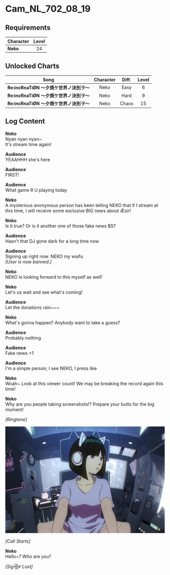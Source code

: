 # Cam_NL_702_08_19
## Requirements
|Character|Level|
|---------|:---:|
|**Neko** | 24  |

## Unlocked Charts
|                  Song                  |Character|Diff.|Level|
|----------------------------------------|:-------:|:---:|:---:|
|**Re:incRnaTiØN ～夕焼ケ世界ノ決別ヲ～**|  Neko   |Easy |  6  |
|**Re:incRnaTiØN ～夕焼ケ世界ノ決別ヲ～**|  Neko   |Hard |  9  |
|**Re:incRnaTiØN ～夕焼ケ世界ノ決別ヲ～**|  Neko   |Chaos| 15  |

## Log Content
**Neko**<br>
Nyan nyan nyan\~ <br>
It's stream time again!

**Audience**<br>
YEAAHHH she's here

**Audience**<br>
FIRST!

**Audience**<br>
What game R U playing today

**Neko**<br>
A mysterious anonymous person has been telling NEKO that if I stream at this time, I will receive some exclusive BIG news about Æsir!

**Neko**<br>
Is it true? Or is it another one of those fake news BS?

**Audience**<br>
Hasn't that DJ gone dark for a long time now

**Audience**<br>
Signing up right now. NEKO my waifu<br>
*[User is now banned.]*

**Neko**<br>
NEKO is looking forward to this myself as well!

**Neko**<br>
Let's us wait and see what's coming!

**Audience**<br>
Let the donations rain\~\~\~

**Neko**<br>
What's gonna happen? Anybody want to take a guess?

**Audience**<br>
Probably nothing

**Audience**<br>
Fake news +1

**Audience**<br>
I'm a simple person; I see NEKO, I press like

**Neko**<br>
Woah\~ Look at this viewer count! We may be breaking the record again this time!

**Neko**<br>
Why are you people taking screenshots!? Prepare your butts for the big moment!

*\[Ringtone\]*

![naos3002.png](./attachments/naos3002.png)

*[Call Starts]*

**Neko**<br>
Hello\~? Who are you?

*[Sig>̵̧̀͘͠}̧̀̕҉>̛́ Lost]*